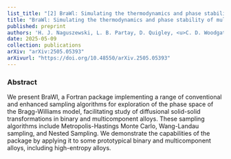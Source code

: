 ```yaml
---
list_title: "[2] BraWl: Simulating the thermodynamics and phase stability of multicomponent alloys using conventional and enhanced sampling techniques"
title: "BraWl: Simulating the thermodynamics and phase stability of multicomponent alloys using conventional and enhanced sampling techniques"
published: preprint
authors: 'H. J. Naguszewski, L. B. Partay, D. Quigley, <u>C. D. Woodgate</u>'
date: 2025-05-09
collection: publications
arXiv: "arXiv:2505.05393"
arXivurl: "https://doi.org/10.48550/arXiv.2505.05393"
---
```


<h3>Abstract</h3>
We present BraWl, a Fortran package implementing a range of conventional and enhanced sampling algorithms for exploration of the phase space of the Bragg-Williams model, facilitating study of diffusional solid-solid transformations in binary and multicomponent alloys. These sampling algorithms include Metropolis-Hastings Monte Carlo, Wang-Landau sampling, and Nested Sampling. We demonstrate the capabilities of the package by applying it to some prototypical binary and multicomponent alloys, including high-entropy alloys.
